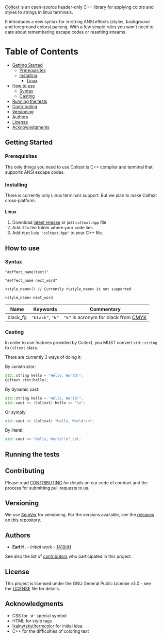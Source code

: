 [Coltext](https://github.com/1410rlH/coltext) is an open-source header-only C++ library for applying colors and styles to strings in linux terminals.

It introduces a new syntax for in-string ANSI effects (styles, background and foreground colors) parsing. With a few simple rules you won't need to care about remembering escape codes or resetting streams.

# Table of Contents

- [Getting Started](#getting-started)
  - [Prerequisites](#prerequisites)
  - [Installing](#installing)
    - [Linux](#linux)
- [How to use](#how-to-use)
  - [Syntax](#syntax)
  - [Casting](#casting)
- [Running the tests](#running-the-tests)
- [Contributing](#contributing)
- [Versioning](#versioning)
- [Authors](#authors)
- [License](#license)
- [Acknowledgments](#acknowledgments)

## Getting Started

### Prerequisites

The only things you need to use Coltext is C++ compiler and terminal that supports ANSI escape codes.

### Installing

There is currently only Linux terminals support. But we plan to make Coltext cross-platform.

#### Linux

1. Download [latest release]() or just `coltext.hpp` file
2. Add it to the folder where your code lies 
3. Add `#include "coltext.hpp"` to your C++ file.

## How to use

### Syntax

`"#effect_name(text)"`

`"#effect_name next_word"`

`<style_name>() // Currently <\style_name> is not supported`

`<style_name> next_word`

|     Name    |     Keywords     |               Commentary               | 
|:-----------:|:----------------:|:--------------------------------------:|
|   black_fg  | `"black"`, `"k"` | `"k"` is acronym for black from [CMYK](https://en.wikipedia.org/wiki/CMYK_color_model) |

### Casting

In order to use features provided by Coltext, you MUST convert `std::string` to `Coltext` class.

There are currently 3 ways of doing it:

By constructor:

~~~c++
std::string hello = "Hello, World!";
Coltext ctxt(hello);
~~~

By dynamic cast:

~~~c++
std::string hello = "Hello, World!";
std::cout << (Coltext) hello << "\n";
~~~

Or symply

~~~c++
std::cout << (Coltext) "Hello, World!\n";
~~~

By literal:

~~~c++
std::cout << "Hello, World!\n"_col;
~~~

## Running the tests

## Contributing

Please read [CONTRIBUTING]() for details on our code of conduct and the process for submitting pull requests to us.

## Versioning

We use [SemVer](https://semver.org/) for versioning. For the versions available, see the [releases on this repository]().

## Authors

- **Earl H.** - *Initial work* - [1410rlH](https://github.com/1410rlH)

See also the list of [contributors]() who participated in this project.

## License

This project is licensed under the GNU General Public License v3.0 - see the [LICENSE](https://github.com/1410rlH/coltext/blob/master/LICENSE) file for details.

## Acknowledgments

- CSS for `'#'` special symbol
- HTML for style tags
- [Ikalnytskyi/termcolor](https://github.com/ikalnytskyi/termcolor) for initial idea
- C++ for the difficulties of coloring text  

